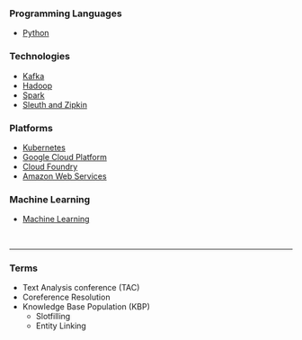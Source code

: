 ### Programming Languages
- [Python](pages/python.md)

### Technologies
- [Kafka](pages/kafka.md)
- [Hadoop](pages/hadoop.md)
- [Spark](pages/spark.md)
- [Sleuth and Zipkin](pages/sleuth-zipkin.md)

### Platforms
- [Kubernetes](pages/k8s.md)
- [Google Cloud Platform](pages/gcp.md)
- [Cloud Foundry](pages/cf.md)
- [Amazon Web Services](pages/aws.md)
  
### Machine Learning
- [Machine Learning](pages/ml.md)

<br />

---

### Terms

- Text Analysis conference (TAC)
- Coreference Resolution
- Knowledge Base Population (KBP)
  - Slotfilling
  - Entity Linking

